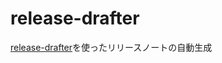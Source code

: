 # release-drafter
[release-drafter](https://github.com/release-drafter/release-drafter)を使ったリリースノートの自動生成
